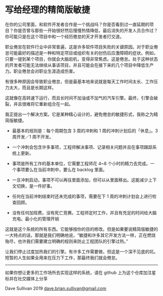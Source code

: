 # 写给经理的精简版敏捷

在你的公司里面，和软件开发者合作是一个挑战吗？你是否看到过一直延期的项目？你是否曾与那些一开始很好然后慢慢热情降低，最后消失的开发人员合作过？你可能只是在这个项目中和一个经历倦怠的天才开发者打交道。

职业倦怠在软件行业中非常普遍，这是许多软件项目失败的关键原因。对于职业倦怠可能最好的描述是一种和特定项目或组织有关的创伤后应激障碍的症状。例如，只要一提到某个项目，你就会大脑宕机，变得非常焦虑。这是倦怠。处于这种状态的开发者可能无法继续从事该项目，并且可能会在接下来的几个项目中降低生产力。职业倦怠会对职业生涯造成伤害。

有很多种原因会导致职业倦怠，但是最基本地来说就是每天工作时间太长、工作压力太大，而且是长期这样。

这就像在高转速下运行，而且长时间不加油或不加气的汽车引擎。最终，引擎会破裂，并且很难将它重新组合在一起。

我正提出一个解决方案。它是某种精心设计的，避免倦怠的敏捷形式，我称之为精简版敏捷。

* 最基本的规则是：每个周期包含 3 周的冲刺和 1 周的冲刺计划后的「休息」。3 周开发／1 周不开发。

* 一个冲刺会包含许多事项，工程师解决事项、记录相关问题并且在事项跟踪系统上更新。

* 事项是所有工作的基本单位，它需要工程师花 4~8 个小时的精力去完成。一个事项要么在当前冲刺中，要么在 backlog 里面。

* 一旦冲刺启动，事项不可以再往里面添加，但可以从里面移出。这能减少上下文切换，是一件好事。

* 任何在当前冲刺结束时还未完成的事项，需要在下 1 周的冲刺计划会上进行检查回顾。

* 没有任何加班费。没有死亡竞赛。工程师定时工作，并且有充足的时间给大脑充电。最小化的管理开销

这就是这个系统的所有东西。它能够按你的目的修改。但是如果要说精简版敏捷的一大特点的话，那就是我们明确地说，“敏捷和许多其它开发方法一样，正在燃烧殆尽，也许我们需要建立明确的规则来防止工程团队的引擎过热。”

让我们停止过度加热我们的引擎。有许多工作需要做，但这是一个深不见底的坑。短暂的人生如果全用来在压力下工作，那最终我们就会倦怠。

---
如果你想让更多的工作场所去实现这样的系统，请在 github 上为这个仓库加注星标并在社交媒体上分享

Dave Sullivan 2019 dave.brian.sullivan@gmail.com
